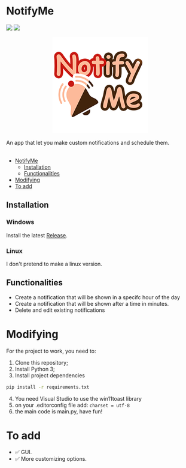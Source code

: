# NotifyMe
![](https://img.shields.io/badge/license-GPLv3-orange.svg)
![](https://tokei.rs/b1/github/MosukaSan/NotifyMe?category=code)

<p align=center>
    <img src=default.png>
</p>
An app that let you make custom notifications and schedule them.<br></br>

- [NotifyMe](#notifyme)
    - [Installation](#installation)
    - [Functionalities](#functionalities)
- [Modifying](#modifying)
- [To add](#to-add)

## Installation
### Windows
Install the latest [Release](https://github.com/MosukaSan/NotifyMe/releases).

### Linux
I don't pretend to make a linux version.

## Functionalities
- Create a notification that will be shown in a specifc hour of the day
- Create a notification that will be shown after a time in minutes.
- Delete and edit existing notifications

# Modifying
For the project to work, you need to:
1. Clone this repository;
2. Install Python 3;
3. Install project dependencies
```bash
pip install -r requirements.txt
```
4. You need Visual Studio to use the win11toast library
5. on your .editorconfig file add: `charset = utf-8`
6. the main code is main.py, have fun!

# To add
- ✅ GUI.
- ✅ More customizing options.